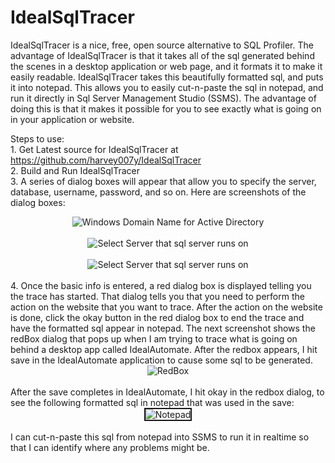 # IdealSqlTracer
IdealSqlTracer is a nice, free, open source alternative to SQL Profiler. The advantage of IdealSqlTracer is that it takes all of the sql generated behind the scenes in a desktop application or web page, and it formats it to make it easily readable. IdealSqlTracer takes this beautifully formatted sql, and puts it into notepad. This allows you to easily cut-n-paste the sql in notepad, and run it directly in Sql Server Management Studio (SSMS). The advantage of doing this is that it makes it possible for you to see exactly what is going on in your application or website.<br/>

  Steps to use:<br/>
      1. Get Latest source for IdealSqlTracer at https://github.com/harvey007y/IdealSqlTracer <br/>
      2. Build and Run IdealSqlTracer<br/>
      3. A series of dialog boxes will appear that allow you to specify the server, database, username, password, and so on. Here are screenshots of the dialog boxes:<br/>
      <center><img src="http://www.idealautomate.com/images/DomainName.PNG" border="0" alt="Windows Domain Name for Active Directory" /></center><br/>
            <center><img src="http://www.idealautomate.com/images/SelectServer.PNG" border="0" alt="Select Server that sql server runs on" /></center><br/>
                        <center><img src="http://www.idealautomate.com/images/Database.PNG" border="0" alt="Select Server that sql server runs on" /></center><br/>4. Once the basic info is entered, a red dialog box is displayed telling you the trace has started. That dialog tells you that you need to perform the action on the website that you want to trace. After the action on the website is done, click the okay button in the red dialog box to end the trace and have the formatted sql appear in notepad.  The next screenshot shows the redBox dialog that pops up when I am trying to trace what is going on behind a desktop app called IdealAutomate. After the redbox appears, I hit save in the IdealAutomate application to cause some sql to be generated. <br/>
          <center><img src="http://www.idealautomate.com/images/RedBox2.PNG" border="0" alt="RedBox" /></center><br/>
          After the save completes in IdealAutomate, I hit okay in the redbox dialog, to see the following formatted sql in notepad that was used in the save:
           <center><img src="http://www.idealautomate.com/images/Notepad.PNG" border="2" alt="Notepad" /></center><br/>
           I can cut-n-paste this sql from notepad into SSMS to run it in realtime so that I can identify where any problems might be.

          
     
     
